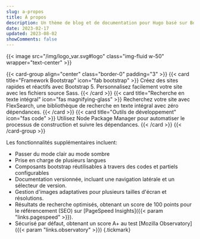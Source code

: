 ```yaml
---
slug: a-propos
title: À propos
description: Un thème de blog et de documentation pour Hugo basé sur Bootstrap 5.
date: 2023-02-17
updated: 2023-08-02
showComments: false
---
```


{{< image src="/img/logo_var.svg#logo" class="img-fluid w-50" wrapper="text-center" >}}

{{< card-group align="center" class="border-0" padding="3" >}}
    {{< card title="Framework Bootstrap" icon="fab bootstrap" >}}
        Créez des sites rapides et réactifs avec Bootstrap 5. Personnalisez facilement votre site avec les fichiers source Sass.
    {{< /card >}}
    {{< card title="Recherche en texte intégral" icon="fas magnifying-glass" >}}
        Recherchez votre site avec FlexSearch, une bibliothèque de recherche en texte intégral avec zéro dépendances.
    {{< /card >}}
    {{< card title="Outils de développement" icon="fas code" >}}
        Utilisez Node Package Manager pour automatiser le processus de construction et suivre les dépendances.
    {{< /card >}}
{{< /card-group >}}

Les fonctionnalités supplémentaires incluent:

- Passer du mode clair au mode sombre
- Prise en charge de plusieurs langues
- Composants bootstrap réutilisables à travers des codes et partiels configurables
- Documentation versionnée, incluant une navigation latérale et un sélecteur de version.
- Gestion d'images adaptatives pour plusieurs tailles d'écran et résolutions.
- Résultats de recherche optimisés, obtenant un score de 100 points pour le référencement (SEO) sur [PageSpeed Insights]({{< param "links.pagespeed" >}}).
- Sécurisé par défaut, obtenant un score A+ au test [Mozilla Observatory]({{< param "links.observatory" >}})
{.tickmark}
